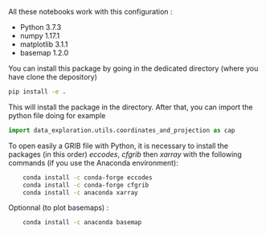 All these notebooks work with this configuration :

*  Python 3.7.3
*  numpy 1.17.1
*  matplotlib 3.1.1
*  basemap 1.2.0

You can install this package by going in the dedicated directory (where you have clone the depository)

```sh
pip install -e .
```

This will install the package in the directory. 
After that, you can import the python file doing for example 

```python
import data_exploration.utils.coordinates_and_projection as cap
```

To open easily a GRIB file with Python, it is necessary to install the packages (in this order) *eccodes*, *cfgrib* then *xarray* with the following commands (if you use the Anaconda environment):
```sh
    conda install -c conda-forge eccodes
    conda install -c conda-forge cfgrib
    conda install -c anaconda xarray
```
Optionnal (to plot basemaps) : 
```sh
    conda install -c anaconda basemap
```
